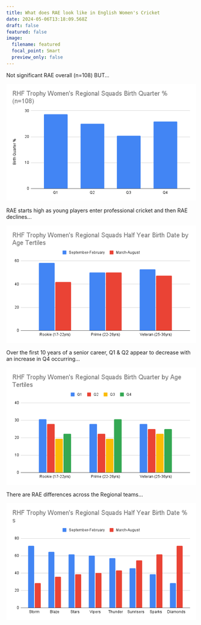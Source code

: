 ```yaml
---
title: What does RAE look like in English Women's Cricket
date: 2024-05-06T13:18:09.568Z
draft: false
featured: false
image:
  filename: featured
  focal_point: Smart
  preview_only: false
---
```

Not significant RAE overall (n=108) BUT...

![](rhf-trophy-women-s-regional-squads-birth-quarter-n-108-.png)

RAE starts high as young players enter professional cricket and then RAE declines...

![](rhf-trophy-women-s-regional-squads-half-year-birth-date-by-age-tertiles.png)

Over the first 10 years of a senior career, Q1 & Q2 appear to decrease with an increase in Q4 occurring...

![](rhf-trophy-women-s-regional-squads-birth-quarter-by-age-tertiles.png)

There are RAE differences across the Regional teams...

![](rhf-trophy-women-s-regional-squads-half-year-birth-date-s.png)